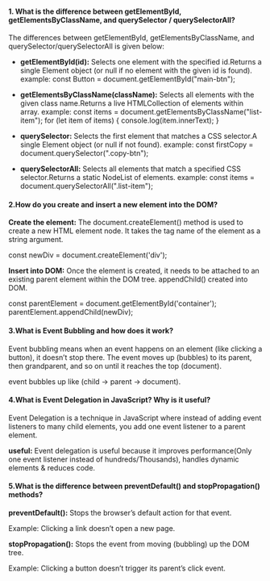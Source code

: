 

#### 1. What is the difference between getElementById, getElementsByClassName, and querySelector / querySelectorAll?

The differences between getElementById, getElementsByClassName, and querySelector/querySelectorAll is given below:

- **getElementById(id):** Selects one element with the specified id.Returns a single Element object (or null if no element with the given id is found).
example:
const Button = document.getElementById("main-btn");

- **getElementsByClassName(className):** Selects all elements with the given class name.Returns a live HTMLCollection of elements within array.
example:
const items = document.getElementsByClassName("list-item");
for (let item of items) {
  console.log(item.innerText);
}

- **querySelector:** Selects the first element that matches a CSS selector.A single Element object (or null if not found).
example:
const firstCopy = document.querySelector(".copy-btn");

- **querySelectorAll:** Selects all elements that match a specified CSS selector.Returns a static NodeList of elements.
example:
const items = document.querySelectorAll(".list-item");


#### 2.How do you create and insert a new element into the DOM?

**Create the element:**
The document.createElement() method is used to create a new HTML element node. It takes the tag name of the element as a string argument.

const newDiv = document.createElement('div');

**Insert into DOM:**
Once the element is created, it needs to be attached to an existing parent element within the DOM tree. appendChild() created into DOM.

 const parentElement = document.getElementById('container');
parentElement.appendChild(newDiv);

#### 3.What is Event Bubbling and how does it work?

Event bubbling means when an event happens on an element (like clicking a button), it doesn’t stop there.
The event moves up (bubbles) to its parent, then grandparent, and so on until it reaches the top (document).

event bubbles up like (child → parent → document).

#### 4.What is Event Delegation in JavaScript? Why is it useful?

Event Delegation is a technique in JavaScript where instead of adding event listeners to many child elements, you add one event listener to a parent element.

**useful:**
Event delegation is useful because it improves performance(Only one event listener instead of hundreds/Thousands), handles dynamic elements & reduces code.

#### 5.What is the difference between preventDefault() and stopPropagation() methods?

**preventDefault():** Stops the browser’s default action for that event.

Example: Clicking a link doesn’t open a new page.

**stopPropagation():** Stops the event from moving (bubbling) up the DOM tree.

Example: Clicking a button doesn’t trigger its parent’s click event.


